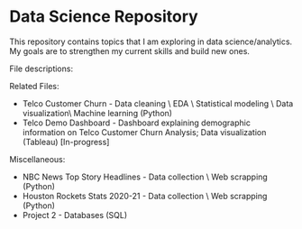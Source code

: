 # Data Science Repository
This repository contains topics that I am exploring in data science/analytics. My goals are to strengthen my current skills and build new ones.

File descriptions: 

Related Files: 

* Telco Customer Churn - Data cleaning \ EDA \ Statistical modeling \ Data visualization\ Machine learning (Python)
* Telco Demo Dashboard - Dashboard explaining demographic information on Telco Customer Churn Analysis; 
Data visualization (Tableau) [In-progress]

Miscellaneous:

* NBC News Top Story Headlines - Data collection \  Web scrapping (Python)
* Houston Rockets Stats 2020-21 - Data collection \ Web scrapping (Python)
* Project 2 - Databases (SQL)  
